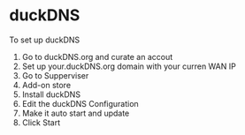 # duckDNS
To set up duckDNS

1. Go to duckDNS.org and curate an accout
2. Set up your.duckDNS.org domain with your curren WAN IP
3. Go to Supperviser
4. Add-on store
5. Install duckDNS
6. Edit the duckDNS Configuration
7. Make it auto start and update
8. Click Start
